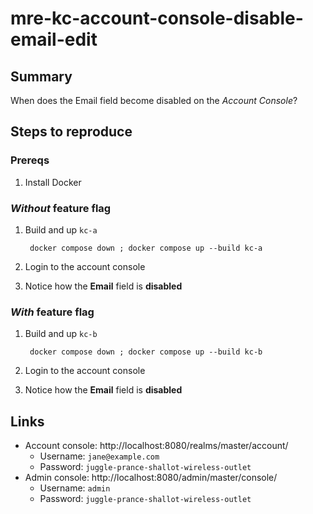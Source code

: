 # mre-kc-account-console-disable-email-edit

## Summary

When does the Email field become disabled on the _Account Console_?

## Steps to reproduce

### Prereqs

1. Install Docker

### _Without_ feature flag

1. Build and up `kc-a`

        docker compose down ; docker compose up --build kc-a

1. Login to the account console
1. Notice how the **Email** field is **disabled**

### _With_ feature flag

1. Build and up `kc-b`

        docker compose down ; docker compose up --build kc-b

1. Login to the account console
1. Notice how the **Email** field is **disabled**

## Links

- Account console: http://localhost:8080/realms/master/account/
    - Username: `jane@example.com`
    - Password: `juggle-prance-shallot-wireless-outlet`
- Admin console: http://localhost:8080/admin/master/console/
    - Username: `admin`
    - Password: `juggle-prance-shallot-wireless-outlet`
